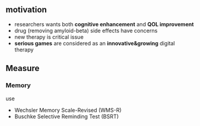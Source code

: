 <!-- META
{"title":"Effects of Serious Games in Older Adults With Mild Cognitive Impairment","link":"https://pubmed.ncbi.nlm.nih.gov/38810993/","media":"academic","tags":["game","seriousgame","mci","dimentia","survey"],"short":{"en":"survey: game has more cognitive improvement than CoTras","ja":"MCI(軽度認知症)にとってはCoTrasよりゲームの方が認知トレーニングになる"},"importance":3,"hasPage":true,"createdAt":1720886892.371,"updatedAt":1720886892.371}
META -->

## motivation

- researchers wants both **cognitive enhancement** and **QOL improvement**
- drug (removing amyloid-beta) side effects have concerns
- new therapy is critical issue
- **serious games** are considered as an **innovative&growing** digital therapy

## Measure

### Memory

use

- Wechsler Memory Scale-Revised (WMS-R)
- Buschke Selective Reminding Test (BSRT)
